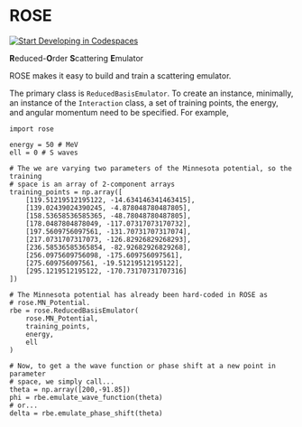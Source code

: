 # ROSE

[![Start Developing in Codespaces](https://github.com/codespaces/badge.svg)](https://github.com/codespaces/new?hide_repo_select=true&ref=develop&repo=623062915)

**R**educed-**O**rder **S**cattering **E**mulator

ROSE makes it easy to build and train a scattering emulator.

The primary class is `ReducedBasisEmulator`. To create an instance, minimally, an instance of the `Interaction` class, a set of training points, the energy, and angular momentum need to be specified. For example,

```
import rose

energy = 50 # MeV
ell = 0 # S waves

# The we are varying two parameters of the Minnesota potential, so the training
# space is an array of 2-component arrays
training_points = np.array([
    [119.51219512195122, -14.634146341463415],
    [139.02439024390245, -4.878048780487805],
    [158.53658536585365, -48.78048780487805],
    [178.0487804878049, -117.07317073170732],
    [197.5609756097561, -131.70731707317074],
    [217.0731707317073, -126.82926829268293],
    [236.58536585365854, -82.92682926829268],
    [256.0975609756098, -175.609756097561],
    [275.609756097561, -19.51219512195122],
    [295.1219512195122, -170.73170731707316]
])

# The Minnesota potential has already been hard-coded in ROSE as
# rose.MN_Potential.
rbe = rose.ReducedBasisEmulator(
    rose.MN_Potential,
    training_points,
    energy,
    ell
)

# Now, to get a the wave function or phase shift at a new point in parameter
# space, we simply call...
theta = np.array([200,-91.85])
phi = rbe.emulate_wave_function(theta)
# or...
delta = rbe.emulate_phase_shift(theta)
```
